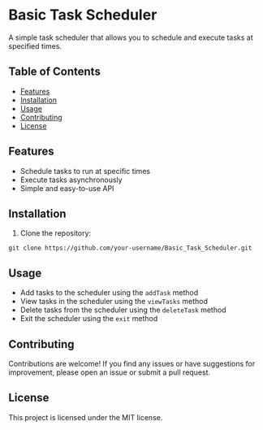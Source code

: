 # Basic Task Scheduler

A simple task scheduler that allows you to schedule and execute tasks at specified times.

## Table of Contents

- [Features](#features)
- [Installation](#installation)
- [Usage](#usage)
- [Contributing](#contributing)
- [License](#license)

## Features

- Schedule tasks to run at specific times
- Execute tasks asynchronously
- Simple and easy-to-use API

## Installation

1. Clone the repository:

```shell
git clone https://github.com/your-username/Basic_Task_Scheduler.git
```

## Usage

- Add tasks to the scheduler using the `addTask` method
- View tasks in the scheduler using the `viewTasks` method
- Delete tasks from the scheduler using the `deleteTask` method
- Exit the scheduler using the `exit` method

## Contributing

Contributions are welcome! If you find any issues or have suggestions for improvement, please open an issue or submit a
pull request.

## License

This project is licensed under the MIT license.